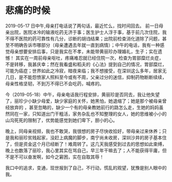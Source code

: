悲痛的时候
===============================================================

2019-05-17 日中午,母亲打电话说了两句话，最近忙么，找时间回去。
前一日母亲出院，医院冰冷的输液吃药无济于事；医生护士人浮于事，基于前几次住院，我不得不医院的药可靠性有几分，诊断的胡诌结果；出院前检查消化道除了问题，甚至不明确告诉市哪部分（母亲遭遇去年就一直到病情）；中午的电话，我有一种感觉母亲想要安排后事，只是我实在不孝，未能带黄丽珍办理婚礼，生子；实在遗憾！
其实在一周前母亲呕吐，疼痛难忍就已经住院一次，检查为胃部糜烂炎症，不是转移，我甚庆幸；然在我看盛和稻夫的《心法》提到自己的情况，胃部糜烂，可能为癌症；世界如此之冷寂，暗夜来临；我不想接受，在深圳这么多年，居家无几日，是不能怨愤家人照料至今或有不周，父亲过分的迷信，抑制药物断断续续，母亲性格坚韧，不到万不得已不会吃药，喊疼的。

今（2019-05-18）中午，母亲电话我行程安排，黄丽珍是否同去，我让他失望了，丽珍少小缺少母爱，缺少家庭的关怀，她黑怕，她退缩了；她是那个被母亲曾经放弃的 ，甚至忽略的，缺少一个有的母亲教她前行的路怎么走，生她的妈妈虽然同在一家，只知道出门干粗活，家务杂乱也不知整理的女人，她的思维被小小的山沟死死的限制了，优势能感觉到她们卑下，胆小的心。

晚上，同母亲视频，我也不敢哭，我很想的房子尽快收拾好，带母亲过来休养；只是我和丽珍贫贱起家，没赶上病魔的脚步，南宁尚未收房，深圳沙井的房子基本住了，但是资金这个月已经断了！难周转了。这几天我感受到过去的思想如此束缚，晚上也数落了丽珍，我心里其实在骂自己，早三年干嘛去了；人不能获得平庸，但不是不可以奋发啊，如今之窘困，实在自取其辱！


我口中的追求，变通，现世报到了自己，不行动，慌乱的观望，犹豫是别人眼中的我。